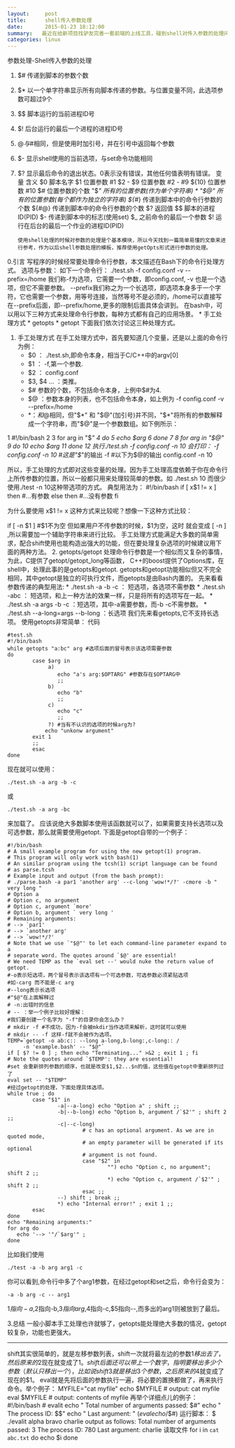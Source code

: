 ```yaml
---
layout:     post
title:      shell传入参数处理
date:       2015-01-23 18:12:00
summary:   最近在给新项目找驴友完善一套前端的上线工具，碰到shell对传入参数的处理问题，抽时间整理备忘一下。
categories: linux
---
```


参数处理-Shell传入参数的处理
1. $# 传递到脚本的参数个数
2. $* 以一个单字符串显示所有向脚本传递的参数。与位置变量不同，此选项参数可超过9个
3. $$ 脚本运行的当前进程ID号
4. $! 后台运行的最后一个进程的进程ID号
5. $@ 与$#相同，但是使用时加引号，并在引号中返回每个参数
6. $- 显示shell使用的当前选项，与set命令功能相同
7. $? 显示最后命令的退出状态。0表示没有错误，其他任何值表明有错误。
变量 含义 
$0 脚本名字 
$1 位置参数 #1 
$2 - $9 位置参数 #2 - #9 
${10} 位置参数 #10 
$# 位置参数的个数 
"$*" 所有的位置参数(作为单个字符串) * 
"$@" 所有的位置参数(每个都作为独立的字符串) 
${#*} 传递到脚本中的命令行参数的个数 
${#@} 传递到脚本中的命令行参数的个数 
$? 返回值 
$$ 脚本的进程ID(PID) 
$- 传递到脚本中的标志(使用set) 
$_ 之前命令的最后一个参数 
$! 运行在后台的最后一个作业的进程ID(PID)

       使用shell处理的时候对参数的处理是个基本模块，所以今天找到一篇简单易懂的文章来进行参考，作为以后shell参数处理的模板，推荐使用getOpts形式进行参数的处理。
0.引言
   写程序的时候经常要处理命令行参数，本文描述在Bash下的命令行处理方式。
   选项与参数：
   如下一个命令行：
./test.sh -f config.conf -v --prefix=/home
   我们称-f为选项，它需要一个参数，即config.conf, -v 也是一个选项，但它不需要参数。
   --prefix我们称之为一个长选项，即选项本身多于一个字符，它也需要一个参数，用等号连接，当然等号不是必须的，/home可以直接写在--prefix后面，即--prefix/home,更多的限制后面具体会讲到。
   在bash中，可以用以下三种方式来处理命令行参数，每种方式都有自己的应用场景。
    * 手工处理方式
    * getopts
    * getopt
   下面我们依次讨论这三种处理方式。
1. 手工处理方式
   在手工处理方式中，首先要知道几个变量，还是以上面的命令行为例：
    *    $0 ： ./test.sh,即命令本身，相当于C/C++中的argv[0]
    *    $1 ： -f,第一个参数.
    *    $2 ： config.conf
    *    $3, $4 ... ：类推。
    *    $# 参数的个数，不包括命令本身，上例中$#为4.
    *    $@ ：参数本身的列表，也不包括命令本身，如上例为 -f config.conf -v --prefix=/home
    *    $* ：和$@相同，但"$*" 和 "$@"(加引号)并不同，"$*"将所有的参数解释成一个字符串，而"$@"是一个参数数组。如下例所示：

1 #!/bin/bash
2 
3 for arg in "$*"
4 do
5     echo $arg
6 done
7 
8 for arg in "$@"
9 do
10     echo $arg
11 done
12
执行./test.sh -f config.conf -n 10 会打印：
-f config.conf -n 10    #这是"$*"的输出
-f   #以下为$@的输出
config.conf
-n
10

   所以，手工处理的方式即对这些变量的处理。因为手工处理高度依赖于你在命令行上所传参数的位置，所以一般都只用来处理较简单的参数。如
   ./test.sh 10
   而很少使用./test -n 10这种带选项的方式。 典型用法为：
#!/bin/bash
if [ x$1 != x ]
then
    #...有参数
else
then
    #...没有参数
fi

为什么要使用 x$1 != x 这种方式来比较呢？想像一下这种方式比较：

if [ -n $1 ] #$1不为空
但如果用户不传参数的时候，$1为空，这时 就会变成 [ -n ] ,所以需要加一个辅助字符串来进行比较。
手工处理方式能满足大多数的简单需求，配合shift使用也能构造出强大的功能，但在要处理复杂选项的时候建议用下面的两种方法。
2. getopts/getopt
处理命令行参数是一个相似而又复杂的事情，为此，C提供了getopt/getopt_long等函数，
C++的boost提供了Options库，在shell中，处理此事的是getopts和getopt.
getopts和getopt功能相似但又不完全相同，其中getopt是独立的可执行文件，而getopts是由Bash内置的。
先来看看参数传递的典型用法:
    * ./test.sh -a -b -c ： 短选项，各选项不需参数
    * ./test.sh -abc   ： 短选项，和上一种方法的效果一样，只是将所有的选项写在一起。
    * ./test.sh -a args -b -c ：短选项，其中-a需要参数，而-b -c不需参数。
    * ./test.sh --a-long=args --b-long ：长选项
我们先来看getopts,它不支持长选项。
使用getopts非常简单：
代码

	#test.sh
	#!/bin/bash
	while getopts "a:bc" arg #选项后面的冒号表示该选项需要参数
	do
	        case $arg in
	             a)
	                echo "a's arg:$OPTARG" #参数存在$OPTARG中
	                ;;
	             b)
	                echo "b"
	                ;;
	             c)
	                echo "c"
	                ;;
	             ?) #当有不认识的选项的时候arg为?
	            echo "unkonw argument"
	        exit 1
	        ;;
	        esac
	done

现在就可以使用：

	./test.sh -a arg -b -c 
或

	./test.sh -a arg -bc
	
来加载了。
应该说绝大多数脚本使用该函数就可以了，如果需要支持长选项以及可选参数，那么就需要使用getopt.
下面是getopt自带的一个例子：

	#!/bin/bash
	# A small example program for using the new getopt(1) program.
	# This program will only work with bash(1)
	# An similar program using the tcsh(1) script language can be found
	# as parse.tcsh
	# Example input and output (from the bash prompt):
	# ./parse.bash -a par1 'another arg' --c-long 'wow!*/?' -cmore -b " very long "
	# Option a
	# Option c, no argument
	# Option c, argument `more'
	# Option b, argument ` very long '
	# Remaining arguments:
	# --> `par1'
	# --> `another arg'
	# --> `wow!*/?'
	# Note that we use `"$@"' to let each command-line parameter expand to a
	# separate word. The quotes around `$@' are essential!
	# We need TEMP as the `eval set --' would nuke the return value of getopt.
	#-o表示短选项，两个冒号表示该选项有一个可选参数，可选参数必须紧贴选项
	#如-carg 而不能是-c arg
	#--long表示长选项
	#"$@"在上面解释过
	# -n:出错时的信息
	# -- ：举一个例子比较好理解：
	#我们要创建一个名字为 "-f"的目录你会怎么办？
	# mkdir -f #不成功，因为-f会被mkdir当作选项来解析，这时就可以使用
	# mkdir -- -f 这样-f就不会被作为选项。
	TEMP=`getopt -o ab:c:: --long a-long,b-long:,c-long:: /
	     -n 'example.bash' -- "$@"`
	if [ $? != 0 ] ; then echo "Terminating..." >&2 ; exit 1 ; fi
	# Note the quotes around `$TEMP': they are essential!
	#set 会重新排列参数的顺序，也就是改变$1,$2...$n的值，这些值在getopt中重新排列过了
	eval set -- "$TEMP"
	#经过getopt的处理，下面处理具体选项。
	while true ; do
	        case "$1" in
	                -a|--a-long) echo "Option a" ; shift ;;
	                -b|--b-long) echo "Option b, argument /`$2'" ; shift 2 ;;
	                -c|--c-long)
	                        # c has an optional argument. As we are in quoted mode,
	                        # an empty parameter will be generated if its optional
	                        # argument is not found.
	                        case "$2" in
	                                "") echo "Option c, no argument"; shift 2 ;;
	                                *) echo "Option c, argument /`$2'" ; shift 2 ;;
	                        esac ;;
	                --) shift ; break ;;
	                *) echo "Internal error!" ; exit 1 ;;
	        esac
	done
	echo "Remaining arguments:"
	for arg do
	   echo '--> '"/`$arg'" ;
	done

比如我们使用

	./test -a -b arg arg1 -c 
	
你可以看到,命令行中多了个arg1参数，在经过getopt和set之后，命令行会变为：

	-a -b arg -c -- arg1
	
$1指向-a,$2指向-b,$3指向arg,$4指向-c,$5指向--,而多出的arg1则被放到了最后。

3.总结
一般小脚本手工处理也许就够了，getopts能处理绝大多数的情况，getopt较复杂，功能也更强大。
******************************************************************************************************************************
shift其实很简单的，就是左移参数列表，shift一次就将最左边的参数$1移出去了，然后 
原来的$2现在就变成了$1。
shift后面还可以带上一个数字，指明要移出多少个参数（默认只移出一个），比如说 
shift 3 就是移出3个参数，之后原来的$4就变成了现在的$1。
eval就是先将后面的参数执行一遍，将必要的置换都做了，再来执行命令。举个例子： 
	MYFILE="cat myfile" 
	echo $MYFILE   # output: cat myfile 
	eval $MYFILE   # output: contents of myfile
	再举个详细点儿的例子： 
	#!/bin/bash 
	# evalit 
	echo " Total number of arguments passed: $#" 
	echo " The process ID: $$" 
	echo " Last argument: " $(eval echo /$$#) 
	运行脚本： 
	$ ./evalit alpha bravo charlie 
	output as follows: 
	Total number of arguments passed: 3 
	The process ID: 780 
	Last argument:   charlie
	读取文件
	for i in `cat abc.txt`
	do
	echo $i
	done


